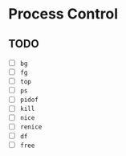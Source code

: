 # Process Control
## TODO
- [ ] `bg`
- [ ] `fg`
- [ ] `top`
- [ ] `ps`
- [ ] `pidof`
- [ ] `kill`
- [ ] `nice`
- [ ] `renice`
- [ ] `df`
- [ ] `free`

